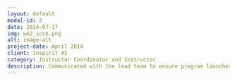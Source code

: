 ```yaml
---
layout: default
modal-id: 2
date: 2014-07-17
img: we2_icon.png
alt: image-alt
project-date: April 2014
client: Inspirit AI
category: Instructor Coordinator and Instructor 
description: Communicated with the lead team to ensure program launches ran smoothly and instructors upheld expectations. Created a database for instructors in the network and consolidated student, instructor, and program manager feedback to measure and track instructor strengths and best match instructors for programs and partnerships. Developed hiring plans based on enrollments, projections, and needs.Taught courses aimed at teaching middle schoolers about AI and machine learning. Groups ranged from 5-7 students joining remotely to leading school classroom classes of up to 20 students. Introduced topics such as decision trees, convolutional neural networks (CNNs), and computer vision using Python on Colab notebooks. Mentored students through a final project where they can demonstrate their new skills by developing movie recommendation or face mask detection systems.
---
```


